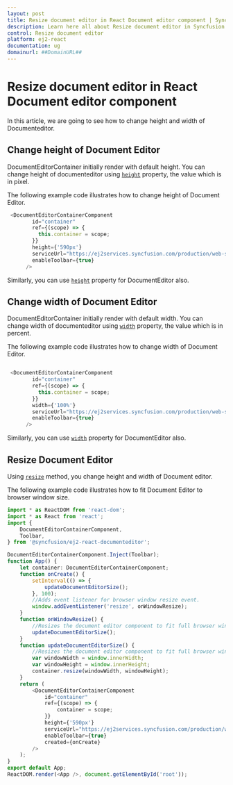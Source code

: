 ```yaml
---
layout: post
title: Resize document editor in React Document editor component | Syncfusion
description: Learn here all about Resize document editor in Syncfusion React Document editor component of Syncfusion Essential JS 2 and more.
control: Resize document editor 
platform: ej2-react
documentation: ug
domainurl: ##DomainURL##
---
```


# Resize document editor in React Document editor component

In this article, we are going to see how to change height and width of Documenteditor.

## Change height of Document Editor

DocumentEditorContainer initially render with default height. You can change height of documenteditor using [`height`](https://ej2.syncfusion.com/react/documentation/api/document-editor-container/documentEditorContainerModel/#height) property, the value which is in pixel.

The following example code illustrates how to change height of Document Editor.

```ts
 <DocumentEditorContainerComponent
        id="container"
        ref={(scope) => {
          this.container = scope;
        }}
        height={'590px'}
        serviceUrl="https://ej2services.syncfusion.com/production/web-services/api/documenteditor/"
        enableToolbar={true}
      />
```

Similarly, you can use [`height`](https://ej2.syncfusion.com/react/documentation/api/document-editor#height) property for DocumentEditor also.

## Change width of Document Editor

DocumentEditorContainer initially render with default width. You can change width of documenteditor using [`width`](https://ej2.syncfusion.com/react/documentation/api/document-editor-container/documentEditorContainerModel/#width) property, the value which is in percent.

The following example code illustrates how to change width of Document Editor.

```ts

 <DocumentEditorContainerComponent
        id="container"
        ref={(scope) => {
          this.container = scope;
        }}
        width={'100%'}
        serviceUrl="https://ej2services.syncfusion.com/production/web-services/api/documenteditor/"
        enableToolbar={true}
      />

```

Similarly, you can use [`width`](https://ej2.syncfusion.com/react/documentation/api/document-editor#width) property for DocumentEditor also.

## Resize Document Editor

Using [`resize`](https://ej2.syncfusion.com/react/documentation/api/document-editor-container#resize) method, you change height and width of Document editor.

The following example code illustrates how to fit Document Editor to browser window size.

```ts
import * as ReactDOM from 'react-dom';
import * as React from 'react';
import {
    DocumentEditorContainerComponent,
    Toolbar,
} from '@syncfusion/ej2-react-documenteditor';

DocumentEditorContainerComponent.Inject(Toolbar);
function App() {
    let container: DocumentEditorContainerComponent;
    function onCreate() {
        setInterval(() => {
            updateDocumentEditorSize();
        }, 100);
        //Adds event listener for browser window resize event.
        window.addEventListener('resize', onWindowResize);
    }
    function onWindowResize() {
        //Resizes the document editor component to fit full browser window automatically whenever the browser resized.
        updateDocumentEditorSize();
    }
    function updateDocumentEditorSize() {
        //Resizes the document editor component to fit full browser window.
        var windowWidth = window.innerWidth;
        var windowHeight = window.innerHeight;
        container.resize(windowWidth, windowHeight);
    }
    return (
        <DocumentEditorContainerComponent
            id="container"
            ref={(scope) => {
                container = scope;
            }}
            height={'590px'}
            serviceUrl="https://ej2services.syncfusion.com/production/web-services/api/documenteditor/"
            enableToolbar={true}
            created={onCreate}
        />
    );
}
export default App;
ReactDOM.render(<App />, document.getElementById('root'));
```
